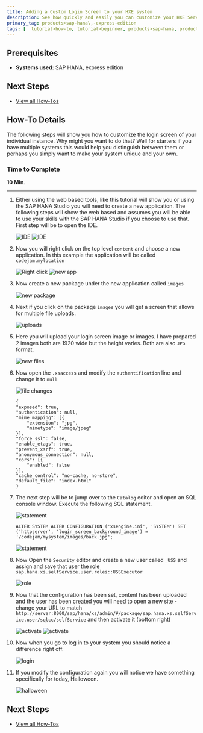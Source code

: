 ```yaml
---
title: Adding a Custom Login Screen to your HXE system
description: See how quickly and easily you can customize your HXE Server Only image and add a custom login screen.
primary_tag: products>sap-hana\,-express-edition 
tags: [  tutorial>how-to, tutorial>beginner, products>sap-hana, products>sap-hana\,-express-edition  ]
---
```

## Prerequisites  
 - **Systems used:** SAP HANA, express edition

## Next Steps
 - [View all How-Tos](http://www.sap.com/developer/tutorial-navigator.how-to.html)


## How-To Details
The following steps will show you how to customize the login screen of your individual instance. Why might you want to do that? Well for starters if you have multiple systems this would help you distinguish between them or perhaps you simply want to make your system unique and your own.

### Time to Complete
**10 Min**.

---

1. Either using the web based tools, like this tutorial will show you or using the SAP HANA Studio you will need to create a new application. The following steps will show the web based and assumes you will be able to use your skills with the SAP HANA Studio if you choose to use that. First step will be to open the IDE.

	![IDE](2.png)
	![IDE](3.png)

2. Now you will right click on the top level `content` and choose a new application. In this example the application will be called `codejam.mylocation`

	![Right click](4.png)
	![new app](5.png)

3. Now create a new package under the new application called `images`

	![new package](6.png)

4. Next if you click on the package `images` you will get a screen that allows for multiple file uploads.

	![uploads](7.png)

5. Here you will upload your login screen image or images. I have prepared 2 images both are 1920 wide but the height varies. Both are also `JPG` format.

	![new files](8.png)

6. Now open the `.xsaccess` and modify the `authentification` line and change it to `null`

	![file changes](9.png)

	```
	{
    "exposed": true,
    "authentication": null,
    "mime_mapping": [{
        "extension": "jpg",
        "mimetype": "image/jpeg"
    }],
    "force_ssl": false,
    "enable_etags": true,
    "prevent_xsrf": true,
    "anonymous_connection": null,
    "cors": [{
        "enabled": false
    }],
    "cache_control": "no-cache, no-store",
    "default_file": "index.html"
	}
	```

7. The next step will be to jump over to the `Catalog` editor and open an SQL console window. Execute the following SQL statement.

	![statement](10.png)

	```
	ALTER SYSTEM ALTER CONFIGURATION ('xsengine.ini', 'SYSTEM') SET ('httpserver', 'login_screen_background_image') = '/codejam/mysystem/images/back.jpg';
	```

	![statement](11.png)

8. Now Open the `Security` editor and create a new user called `_USS` and assign and save that user the role `sap.hana.xs.selfService.user.roles::USSExecutor`

	![role](12.png)

9. Now that the configuration has been set, content has been uploaded and the user has been created you will need to open a new site - change your URL to match `http://server:8000/sap/hana/xs/admin/#/package/sap.hana.xs.selfService.user/sqlcc/selfService` and then activate it (bottom right)

	![activate](13.png)
	![activate](14.png)

10. Now when you go to log in to your system you should notice a difference right off.

	![login](15.png)

11. If you modify the configuration again you will notice we have something specifically for today, Halloween.

	![halloween](16.png)

## Next Steps
 - [View all How-Tos](http://www.sap.com/developer/tutorial-navigator.how-to.html)
